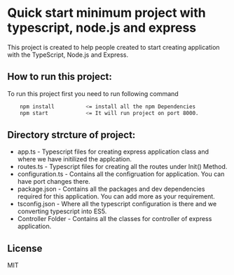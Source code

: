 # Quick start minimum project with typescript, node.js and express

This project is created to help people created to start creating application with the TypeScript, Node.js and Express.

## How to run this project:
To run this project first you need to run following command


```sh
    npm install          <= install all the npm Dependencies
    npm start            <= It will run project on port 8000. 
```

## Directory strcture of project:

+ app.ts - Typescript files for creating express application class and where we have initilized the applcation.
+ routes.ts - Typescript files for creating all the routes under Init() Method.
+ configuration.ts - Contains all the configruation for application. You can have port changes there.
+ package.json - Contains all the packages and dev dependencies required for this application. You can add more as your requirement.
+ tsconfig.json - Where all the typescript configuration is there and we converting typescript into ES5.
+ Controller Folder - Contains all the classes for controller of express application.


## License

MIT


